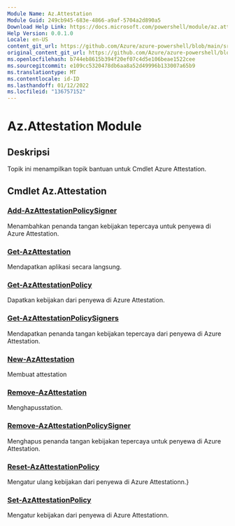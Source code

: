 ```yaml
---
Module Name: Az.Attestation
Module Guid: 249cb945-683e-4866-a9af-5704a2d890a5
Download Help Link: https://docs.microsoft.com/powershell/module/az.attestation
Help Version: 0.0.1.0
Locale: en-US
content_git_url: https://github.com/Azure/azure-powershell/blob/main/src/Attestation/Attestation/help/Az.Attestation.md
original_content_git_url: https://github.com/Azure/azure-powershell/blob/main/src/Attestation/Attestation/help/Az.Attestation.md
ms.openlocfilehash: b744eb8615b394f20ef07c4d5e106beae1522cee
ms.sourcegitcommit: e109cc5320478db6aa8a52d49996b133007a65b9
ms.translationtype: MT
ms.contentlocale: id-ID
ms.lasthandoff: 01/12/2022
ms.locfileid: "136757152"
---
```

# Az.Attestation Module
## Deskripsi
Topik ini menampilkan topik bantuan untuk Cmdlet Azure Attestation.

## Cmdlet Az.Attestation
### [Add-AzAttestationPolicySigner](Add-AzAttestationPolicySigner.md)
Menambahkan penanda tangan kebijakan tepercaya untuk penyewa di Azure Attestation.

### [Get-AzAttestation](Get-AzAttestation.md)
Mendapatkan aplikasi secara langsung.

### [Get-AzAttestationPolicy](Get-AzAttestationPolicy.md)
Dapatkan kebijakan dari penyewa di Azure Attestation.

### [Get-AzAttestationPolicySigners](Get-AzAttestationPolicySigners.md)
Mendapatkan penanda tangan kebijakan tepercaya dari penyewa di Azure Attestation.

### [New-AzAttestation](New-AzAttestation.md)
Membuat attestation

### [Remove-AzAttestation](Remove-AzAttestation.md)
Menghapusstation.

### [Remove-AzAttestationPolicySigner](Remove-AzAttestationPolicySigner.md)
Menghapus penanda tangan kebijakan tepercaya untuk penyewa di Azure Attestation.

### [Reset-AzAttestationPolicy](Reset-AzAttestationPolicy.md)
Mengatur ulang kebijakan dari penyewa di Azure Attestationn.}

### [Set-AzAttestationPolicy](Set-AzAttestationPolicy.md)
Mengatur kebijakan dari penyewa di Azure Attestationn.

